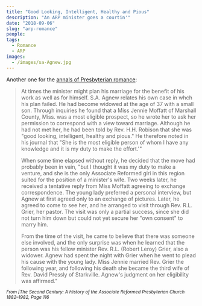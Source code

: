 ```yaml
---
title: "Good Looking, Intelligent, Healthy and Pious"
description: "An ARP minister goes a courtin'"
date: "2018-09-06"
slug: "arp-romance"
people:
tags:
  - Romance
  - ARP
images:
  - /images/sa-Agnew.jpg
---
```


Another one for the [annals of Presbyterian romance](https://ulsterworldly.com/tags/romance):

> At times the minister might plan his marriage for the benefit of his work as well as for himself. S.A. Agnew relates his own case in whch his plan failed. He had become widowed at the age of 37 with a small son. Through inquiries he found that a Miss Jennie Moffatt of Marshall County, Miss. was a most eligible prospect, so he wrote her to ask her permission to correspond with a view toward marriage. Although he had not met her, he had been told by Rev. H.H. Robison that she was "good looking, intelligent, healthy and pious." He therefore noted in his journal that "She is the most eligible person of whom I have any knowledge and it is my duty to make the effort.'"
>
> When some time elapsed without reply, he decided that the move had probably been in vain, "but I thought it was my duty to make a venture, and she is the only Associate Reformed giri in this region suited for the position of a minister's wife. Two weeks later, he received a tentative reply from Miss Moffatt agreeing to exchange correspondence. The young lady preferred a personal interview, but Agnew at first agreed only to an exchange of pictures. Later, he agreed to come to see her, and he arranged to visit through Rev. R.L. Grier, her pastor. The visit was only a partial success, since she did not turn him down but could not yet secure her "own consent" to marry him. 
>
> From the time of the visit, he came to believe that there was someone else involved, and the only surprise was when he learned that the person was his fellow minister Rev. R.L. (Robert Leroy) Grier, also a widower. Agnew had spent the night with Grier when he went to plead his cause with the young lady. Miss Jennie married Rev. Grier the following year, and following his death she became the third wife of Rev. David Pressly of Starkville. Agnew's judgment on her eligibility was affirmed."

<small><em>From [The Second Century: A History of the Associate Reformed Presbyterian Church 1882–1982, Page 116</em></small>